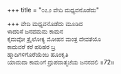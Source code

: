 +++
title = "೦೭೨ ವೇದಿ ಮಧ್ಯವನೊಡೆದು"

+++
ವೇದಿ ಮಧ್ಯವನೊಡೆದು ಮೂಡಿದ  
ಳಾದರಿಸೆ ಜನವಮಮ ಕಾಮನ  
ಕೈದುವೋ ತ್ರೈಲೋಕ್ಯ ಮೋಹನ ಮಂತ್ರ ದೇವತೆಯೊ  
ಕಾದುವರೆ ಕರೆ ಹರಿಹರ ಬ್ರ  
ಹ್ಮಾದಿಗಳಿಗೊರೆಯೆಂಬ ಹೂಂಕೃತಿ     
ಯಾದುದಾ ಕಾಮಂಗೆ ದ್ರುಪದಾತ್ಮಜೆಯ ಜನನದಲಿ     ॥72॥